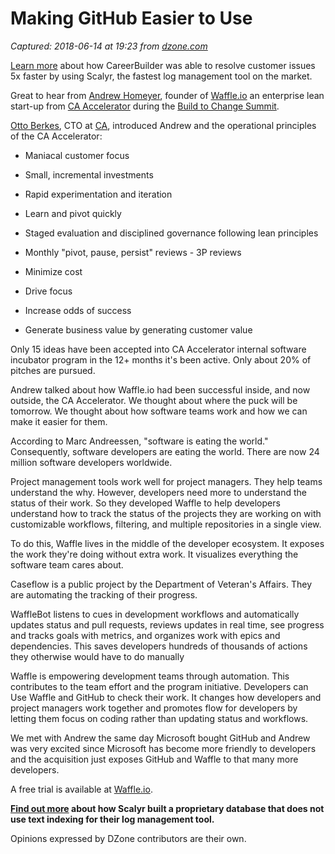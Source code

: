 # Making GitHub Easier to Use

_Captured: 2018-06-14 at 19:23 from [dzone.com](https://dzone.com/articles/making-github-easier-to-use?edition=382195&utm_source=Daily%20Digest&utm_medium=email&utm_campaign=Daily%20Digest%202018-06-14)_

[Learn more](https://dzone.com/go?i=250324&u=http%3A%2F%2Fblog.scalyr.com%2F2017%2F08%2Fcareerbuilder-resolves-customer-issues-5x-faster-scalyr%2F) about how CareerBuilder was able to resolve customer issues 5x faster by using Scalyr, the fastest log management tool on the market.

Great to hear from [Andrew Homeyer](https://www.linkedin.com/in/homeyer/), founder of [Waffle.io](https://waffle.io/) an enterprise lean start-up from [CA Accelerator](https://www.ca.com/us/company/innovation/ca-accelerator.html) during the [Build to Change Summit](https://www.ca.com/content/dam/ca/us/files/brochures/built-to-change-summit.pdf?intcmp=searchresultclick&resultnum=4).

[Otto Berkes](https://www.linkedin.com/in/ottoberkes/), CTO at [CA](https://www.ca.com/us.html), introduced Andrew and the operational principles of the CA Accelerator:

  * Maniacal customer focus

  * Small, incremental investments

  * Rapid experimentation and iteration

  * Learn and pivot quickly

  * Staged evaluation and disciplined governance following lean principles

  * Monthly "pivot, pause, persist" reviews - 3P reviews

  * Minimize cost

  * Drive focus

  * Increase odds of success

  * Generate business value by generating customer value

Only 15 ideas have been accepted into CA Accelerator internal software incubator program in the 12+ months it's been active. Only about 20% of pitches are pursued.

Andrew talked about how Waffle.io had been successful inside, and now outside, the CA Accelerator. We thought about where the puck will be tomorrow. We thought about how software teams work and how we can make it easier for them.

According to Marc Andreessen, "software is eating the world." Consequently, software developers are eating the world. There are now 24 million software developers worldwide.

Project management tools work well for project managers. They help teams understand the why. However, developers need more to understand the status of their work. So they developed Waffle to help developers understand how to track the status of the projects they are working on with customizable workflows, filtering, and multiple repositories in a single view.

To do this, Waffle lives in the middle of the developer ecosystem. It exposes the work they're doing without extra work. It visualizes everything the software team cares about.

Caseflow is a public project by the Department of Veteran's Affairs. They are automating the tracking of their progress.

WaffleBot listens to cues in development workflows and automatically updates status and pull requests, reviews updates in real time, see progress and tracks goals with metrics, and organizes work with epics and dependencies. This saves developers hundreds of thousands of actions they otherwise would have to do manually

Waffle is empowering development teams through automation. This contributes to the team effort and the program initiative. Developers can Use Waffle and GitHub to check their work. It changes how developers and project managers work together and promotes flow for developers by letting them focus on coding rather than updating status and workflows.

We met with Andrew the same day Microsoft bought GitHub and Andrew was very excited since Microsoft has become more friendly to developers and the acquisition just exposes GitHub and Waffle to that many more developers.

A free trial is available at [Waffle.io](https://waffle.io/).

**[Find out more](https://dzone.com/go?i=250325&u=http%3A%2F%2Fblog.scalyr.com%2F2014%2F05%2Fsearching-20-gbsec-systems-engineering-before-algorithms%2F) about how Scalyr built a proprietary database that does not use text indexing for their log management tool.**

Opinions expressed by DZone contributors are their own.
